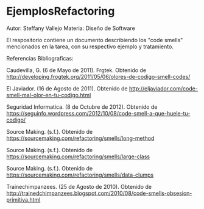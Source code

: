 # EjemplosRefactoring
Autor: Steffany Vallejo
Materia: Diseño de Software

El respositorio contiene un documento describiendo los "code smells" mencionados en la tarea, con su respectivo ejemplo y tratamiento.

Referencias Bibliograficas:

Caudevilla, G. (6 de Mayo de 2011). Frgtek. Obtenido de http://developing.frogtek.org/2011/05/06/olores-de-codigo-smell-codes/

El Javiador. (16 de Agosto de 2011). Obtenido de http://eljaviador.com/code-smell-mal-olor-en-tu-codigo.html

Seguridad Informatica. (8 de Octubre de 2012). Obtenido de https://seguinfo.wordpress.com/2012/10/08/code-smell-a-que-huele-tu-codigo/

Source Making. (s.f.). Obtenido de https://sourcemaking.com/refactoring/smells/long-method

Source Making. (s.f.). Obtenido de https://sourcemaking.com/refactoring/smells/large-class

Source Making. (s.f.). Obtenido de https://sourcemaking.com/refactoring/smells/data-clumps

Trainechimpanzees. (25 de Agosto de 2010). Obtenido de http://trainedchimpanzees.blogspot.com/2010/08/code-smells-obsesion-primitiva.html


